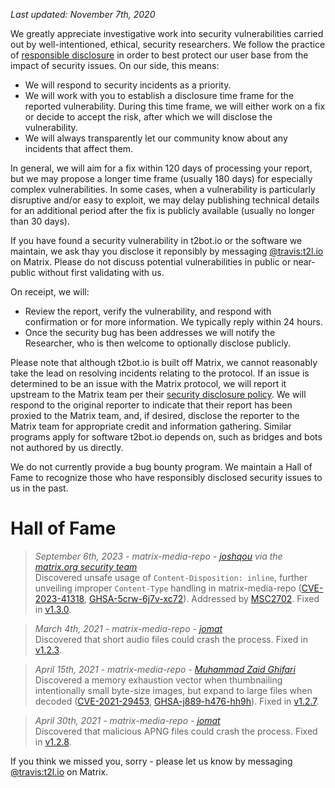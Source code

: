 *Last updated: November 7th, 2020*

We greatly appreciate investigative work into security vulnerabilities carried out
by well-intentioned, ethical, security researchers. We follow the practice of
[responsible disclosure](https://en.wikipedia.org/wiki/Responsible_disclosure) in order
to best protect our user base from the impact of security issues. On our side, this
means:

* We will respond to security incidents as a priority.
* We will work with you to establish a disclosure time frame for the reported vulnerability.
  During this time frame, we will either work on a fix or decide to accept the risk,
  after which we will disclose the vulnerability.
* We will always transparently let our community know about any incidents that affect
  them.

In general, we will aim for a fix within 120 days of processing your report, but we may
propose a longer time frame (usually 180 days) for especially complex vulnerabilities.
In some cases, when a vulnerability is particularly disruptive and/or easy to exploit,
we may delay publishing technical details for an additional period after the fix is
publicly available (usually no longer than 30 days).

If you have found a security vulnerability in t2bot.io or the software we maintain, we
ask thay you disclose it reponsibly by messaging [@travis:t2l.io](https://matrix.to/#/@travis:t2l.io)
on Matrix. Please do not discuss potential vulnerabilities in public or near-public
without first validating with us.

On receipt, we will:

* Review the report, verify the vulnerability, and respond with confirmation or for
  more information. We typically reply within 24 hours.
* Once the security bug has been addresses we will notify the Researcher, who is then
  welcome to optionally disclose publicly.

Please note that although t2bot.io is built off Matrix, we cannot reasonably take the
lead on resolving incidents relating to the protocol. If an issue is determined to be
an issue with the Matrix protocol, we will report it upstream to the Matrix team per
their [security disclosure policy](https://matrix.org/security-disclosure-policy/). We
will respond to the original reporter to indicate that their report has been proxied
to the Matrix team, and, if desired, disclose the reporter to the Matrix team for
appropriate credit and information gathering. Similar programs apply for software
t2bot.io depends on, such as bridges and bots not authored by us directly.

We do not currently provide a bug bounty program. We maintain a Hall of Fame to recognize
those who have responsibly disclosed security issues to us in the past.

# Hall of Fame

> *September 6th, 2023 - matrix-media-repo - [joshqou](https://github.com/joshqou) via the [matrix.org security team](https://matrix.org/security-disclosure-policy/)*<br />
> Discovered unsafe usage of `Content-Disposition: inline`, further unveiling improper `Content-Type` handling in matrix-media-repo
> ([CVE-2023-41318](https://www.cve.org/CVERecord?id=CVE-2023-41318), [GHSA-5crw-6j7v-xc72](https://github.com/turt2live/matrix-media-repo/security/advisories/GHSA-5crw-6j7v-xc72)).
> Addressed by [MSC2702](https://github.com/matrix-org/matrix-spec-proposals/pull/2702).
> Fixed in [v1.3.0](https://github.com/turt2live/matrix-media-repo/releases/tag/v1.3.0).

> *March 4th, 2021 - matrix-media-repo - [jomat](https://jmt.gr/)*<br />
> Discovered that short audio files could crash the process.
> Fixed in [v1.2.3](https://github.com/turt2live/matrix-media-repo/releases/tag/v1.2.3).

> *April 15th, 2021 - matrix-media-repo - [Muhammad Zaid Ghifari](https://twitter.com/Zheev1)*<br />
> Discovered a memory exhaustion vector when thumbnailing intentionally small byte-size images, but expand to large files when decoded
> ([CVE-2021-29453](https://www.cve.org/CVERecord?id=CVE-2021-29453), [GHSA-j889-h476-hh9h](https://github.com/turt2live/matrix-media-repo/security/advisories/GHSA-j889-h476-hh9h)).
> Fixed in [v1.2.7](https://github.com/turt2live/matrix-media-repo/releases/tag/v1.2.7).

> *April 30th, 2021 - matrix-media-repo - [jomat](https://jmt.gr/)*<br />
> Discovered that malicious APNG files could crash the process.
> Fixed in [v1.2.8](https://github.com/turt2live/matrix-media-repo/releases/tag/v1.2.8).

If you think we missed you, sorry - please let us know by messaging
[@travis:t2l.io](https://matrix.to/#/@travis:t2l.io) on Matrix.
